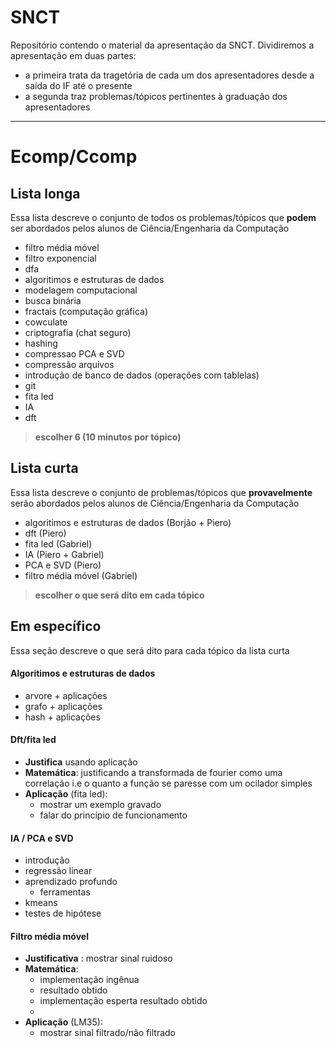 # SNCT
Repositório contendo o material da apresentação da SNCT. Dividiremos a apresentação em duas partes:
- a primeira trata da tragetória de cada um dos apresentadores desde a saída do IF até o presente
- a segunda traz problemas/tópicos pertinentes à graduação dos apresentadores



---
# Ecomp/Ccomp

## Lista longa

Essa lista descreve o conjunto de todos os problemas/tópicos que **podem** ser abordados pelos alunos de Ciência/Engenharia da Computação

- filtro média móvel 
- filtro exponencial 
- dfa
- algoritimos e estruturas de dados 
- modelagem computacional
- busca binária
- fractais (computação gráfica)
- cowculate
- criptografia (chat seguro)
- hashing
- compressao PCA e SVD
- compressão arquivos
- introdução de banco de dados (operações com tablelas)
- git
- fita led
- IA
- dft

> **escolher 6 (10 minutos por tópico)**

## Lista curta

Essa lista descreve o conjunto de problemas/tópicos que **provavelmente** serão abordados pelos alunos de Ciência/Engenharia da Computação

- algoritimos e estruturas de dados (Borjão + Piero)
- dft (Piero)
- fita led (Gabriel)
- IA (Piero + Gabriel)
- PCA e SVD (Piero)
- filtro média móvel (Gabriel)

> **escolher o que será dito em cada tópico**

## Em específico

Essa seção descreve o que será dito para cada tópico da lista curta

#### Algoritimos e estruturas de dados 

- arvore + aplicações
- grafo + aplicações
- hash + aplicações

#### Dft/fita led 

- **Justifica** usando aplicação
- **Matemática**: justificando a transformada de fourier como uma correlação i.e o quanto a função se paresse com um ocilador simples
- **Aplicação** (fita led):
  - mostrar um exemplo gravado 
  - falar do princípio de funcionamento

#### IA / PCA e SVD

- introdução
- regressão linear
- aprendizado profundo
  - ferramentas
- kmeans
- testes de hipótese

#### Filtro média móvel

- **Justificativa** : mostrar sinal ruidoso
- **Matemática**:
  - implementação ingênua
  - resultado obtido
  - implementação esperta resultado obtido
  - 
- **Aplicação** (LM35):
  - mostrar sinal filtrado/não filtrado

